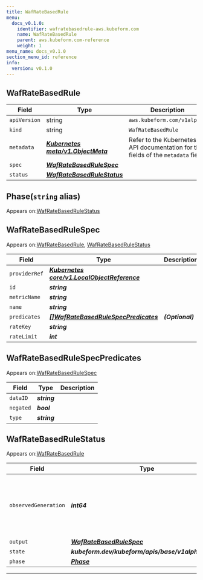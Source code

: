 ```yaml
---
title: WafRateBasedRule
menu:
  docs_v0.1.0:
    identifier: wafratebasedrule-aws.kubeform.com
    name: WafRateBasedRule
    parent: aws.kubeform.com-reference
    weight: 1
menu_name: docs_v0.1.0
section_menu_id: reference
info:
  version: v0.1.0
---
```


## WafRateBasedRule
| Field | Type | Description |
| ------ | ----- | ----------- |
| `apiVersion` | string | `aws.kubeform.com/v1alpha1` |
|    `kind` | string | `WafRateBasedRule` |
| `metadata` | ***[Kubernetes meta/v1.ObjectMeta](https://kubernetes.io/docs/reference/generated/kubernetes-api/v1.13/#objectmeta-v1-meta)***|Refer to the Kubernetes API documentation for the fields of the `metadata` field.|
| `spec` | ***[WafRateBasedRuleSpec](#wafratebasedrulespec)***||
| `status` | ***[WafRateBasedRuleStatus](#wafratebasedrulestatus)***||
## Phase(`string` alias)

Appears on:[WafRateBasedRuleStatus](#wafratebasedrulestatus)

## WafRateBasedRuleSpec

Appears on:[WafRateBasedRule](#wafratebasedrule), [WafRateBasedRuleStatus](#wafratebasedrulestatus)

| Field | Type | Description |
| ------ | ----- | ----------- |
| `providerRef` | ***[Kubernetes core/v1.LocalObjectReference](https://kubernetes.io/docs/reference/generated/kubernetes-api/v1.13/#localobjectreference-v1-core)***||
| `id` | ***string***||
| `metricName` | ***string***||
| `name` | ***string***||
| `predicates` | ***[[]WafRateBasedRuleSpecPredicates](#wafratebasedrulespecpredicates)***| ***(Optional)*** |
| `rateKey` | ***string***||
| `rateLimit` | ***int***||
## WafRateBasedRuleSpecPredicates

Appears on:[WafRateBasedRuleSpec](#wafratebasedrulespec)

| Field | Type | Description |
| ------ | ----- | ----------- |
| `dataID` | ***string***||
| `negated` | ***bool***||
| `type` | ***string***||
## WafRateBasedRuleStatus

Appears on:[WafRateBasedRule](#wafratebasedrule)

| Field | Type | Description |
| ------ | ----- | ----------- |
| `observedGeneration` | ***int64***| ***(Optional)*** Resource generation, which is updated on mutation by the API Server.|
| `output` | ***[WafRateBasedRuleSpec](#wafratebasedrulespec)***| ***(Optional)*** |
| `state` | ***kubeform.dev/kubeform/apis/base/v1alpha1.State***| ***(Optional)*** |
| `phase` | ***[Phase](#phase)***| ***(Optional)*** |
---
